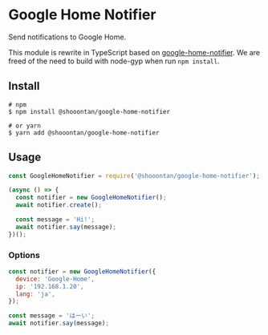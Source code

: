 # Google Home Notifier

Send notifications to Google Home.

This module is rewrite in TypeScript based on [google-home-notifier](https://github.com/noelportugal/google-home-notifier). We are freed of the need to build with node-gyp when run `npm install`.

## Install

```shell
# npm
$ npm install @shooontan/google-home-notifier

# or yarn
$ yarn add @shooontan/google-home-notifier
```

## Usage

```javascript
const GoogleHomeNotifier = require('@shooontan/google-home-notifier');

(async () => {
  const notifier = new GoogleHomeNotifier();
  await notifier.create();

  const message = 'Hi!';
  await notifier.say(message);
})();
```

### Options

```javascript
const notifier = new GoogleHomeNotifier({
  device: 'Google-Home',
  ip: '192.168.1.20',
  lang: 'ja',
});

const message = 'はーい';
await notifier.say(message);
```
